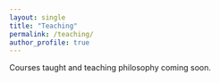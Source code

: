 ```yaml
---
layout: single
title: "Teaching"
permalink: /teaching/
author_profile: true
---
```


Courses taught and teaching philosophy coming soon.
